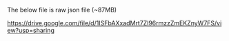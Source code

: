 The below file is raw json file (~87MB)

https://drive.google.com/file/d/1ISFbAXxadMrt7Zl96rmzzZmEKZnyW7FS/view?usp=sharing
